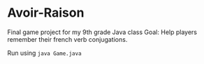 # Avoir-Raison
 Final game project for my 9th grade Java class
Goal: Help players remember their french verb conjugations. 

Run using ```java Game.java```
